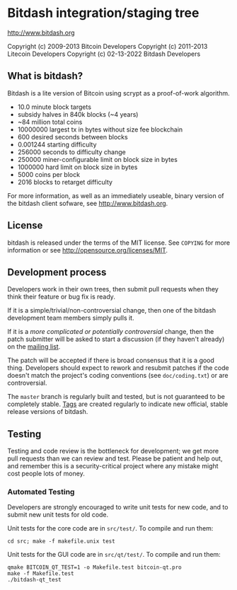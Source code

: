 Bitdash integration/staging tree
================================

http://www.bitdash.org

Copyright (c) 2009-2013 Bitcoin Developers
Copyright (c) 2011-2013 Litecoin Developers
Copyright (c) 02-13-2022 Bitdash Developers

What is bitdash?
----------------

Bitdash is a lite version of Bitcoin using scrypt as a proof-of-work algorithm.
 - 10.0 minute block targets
 - subsidy halves in 840k blocks (~4 years)
 - ~84 million total coins
 - 10000000 largest tx in bytes without size fee
blockchain
 - 600 desired seconds between blocks 
 - 0.001244 starting difficulty 
 - 256000 seconds to difficulty change 
 - 250000 miner-configurable limit on block size in bytes 
 - 1000000 hard limit on block size in bytes 
 - 5000 coins per block
 - 2016 blocks to retarget difficulty

For more information, as well as an immediately useable, binary version of
the bitdash client sofware, see http://www.bitdash.org.

License
-------

bitdash is released under the terms of the MIT license. See `COPYING` for more
information or see http://opensource.org/licenses/MIT.

Development process
-------------------

Developers work in their own trees, then submit pull requests when they think
their feature or bug fix is ready.

If it is a simple/trivial/non-controversial change, then one of the bitdash
development team members simply pulls it.

If it is a *more complicated or potentially controversial* change, then the patch
submitter will be asked to start a discussion (if they haven't already) on the
[mailing list](http://sourceforge.net/mailarchive/forum.php?forum_name=bitcoin-development).

The patch will be accepted if there is broad consensus that it is a good thing.
Developers should expect to rework and resubmit patches if the code doesn't
match the project's coding conventions (see `doc/coding.txt`) or are
controversial.

The `master` branch is regularly built and tested, but is not guaranteed to be
completely stable. [Tags](https://github.com/bitcoin/bitcoin/tags) are created
regularly to indicate new official, stable release versions of bitdash.

Testing
-------

Testing and code review is the bottleneck for development; we get more pull
requests than we can review and test. Please be patient and help out, and
remember this is a security-critical project where any mistake might cost people
lots of money.

### Automated Testing

Developers are strongly encouraged to write unit tests for new code, and to
submit new unit tests for old code.

Unit tests for the core code are in `src/test/`. To compile and run them:

    cd src; make -f makefile.unix test

Unit tests for the GUI code are in `src/qt/test/`. To compile and run them:

    qmake BITCOIN_QT_TEST=1 -o Makefile.test bitcoin-qt.pro
    make -f Makefile.test
    ./bitdash-qt_test

